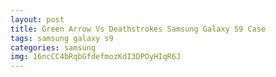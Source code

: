```yaml
---
layout: post
title: Green Arrow Vs Deathstrokes Samsung Galaxy S9 Case
tags: samsung galaxy s9
categories: samsung
img: 16ncCC4bRqbGfdefmozKdI3DPOyHIqR6J
---
```

